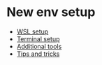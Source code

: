 # New env setup

- [WSL setup](docs/wsl.md)  
- [Terminal setup](docs/terminal.md)  
- [Additional tools](docs/additional-tools.md)
- [Tips and tricks](docs/tip-and-tricks.md)  
